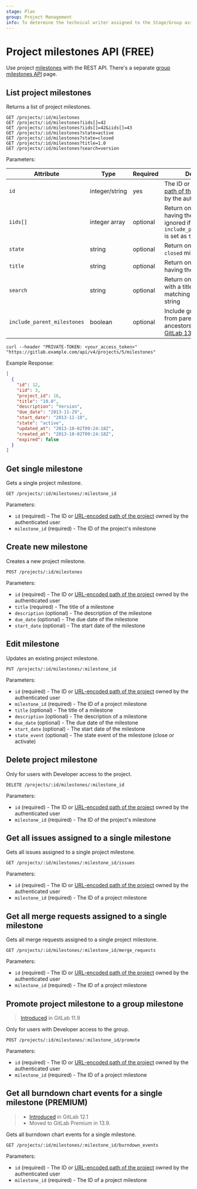 ```yaml
---
stage: Plan
group: Project Management
info: To determine the technical writer assigned to the Stage/Group associated with this page, see https://about.gitlab.com/handbook/engineering/ux/technical-writing/#assignments
---
```


# Project milestones API **(FREE)**

Use project [milestones](../user/project/milestones/index.md) with the REST API.
There's a separate [group milestones API](group_milestones.md) page.

## List project milestones

Returns a list of project milestones.

```plaintext
GET /projects/:id/milestones
GET /projects/:id/milestones?iids[]=42
GET /projects/:id/milestones?iids[]=42&iids[]=43
GET /projects/:id/milestones?state=active
GET /projects/:id/milestones?state=closed
GET /projects/:id/milestones?title=1.0
GET /projects/:id/milestones?search=version
```

Parameters:

| Attribute                         | Type   | Required | Description |
| ----------------------------      | ------ | -------- | ----------- |
| `id`                              | integer/string | yes | The ID or [URL-encoded path of the project](README.md#namespaced-path-encoding) owned by the authenticated user |
| `iids[]`                          | integer array | optional | Return only the milestones having the given `iid` (Note: ignored if `include_parent_milestones` is set as `true`) |
| `state`                           | string | optional | Return only `active` or `closed` milestones |
| `title`                           | string | optional | Return only the milestones having the given `title` |
| `search`                          | string | optional | Return only milestones with a title or description matching the provided string |
| `include_parent_milestones`       | boolean | optional | Include group milestones from parent group and its ancestors. Introduced in [GitLab 13.4](https://gitlab.com/gitlab-org/gitlab/-/issues/196066) |

```shell
curl --header "PRIVATE-TOKEN: <your_access_token>" "https://gitlab.example.com/api/v4/projects/5/milestones"
```

Example Response:

```json
[
  {
    "id": 12,
    "iid": 3,
    "project_id": 16,
    "title": "10.0",
    "description": "Version",
    "due_date": "2013-11-29",
    "start_date": "2013-11-10",
    "state": "active",
    "updated_at": "2013-10-02T09:24:18Z",
    "created_at": "2013-10-02T09:24:18Z",
    "expired": false
  }
]
```

## Get single milestone

Gets a single project milestone.

```plaintext
GET /projects/:id/milestones/:milestone_id
```

Parameters:

- `id` (required) - The ID or [URL-encoded path of the project](README.md#namespaced-path-encoding) owned by the authenticated user
- `milestone_id` (required) - The ID of the project's milestone

## Create new milestone

Creates a new project milestone.

```plaintext
POST /projects/:id/milestones
```

Parameters:

- `id` (required) - The ID or [URL-encoded path of the project](README.md#namespaced-path-encoding) owned by the authenticated user
- `title` (required) - The title of a milestone
- `description` (optional) - The description of the milestone
- `due_date` (optional) - The due date of the milestone
- `start_date` (optional) - The start date of the milestone

## Edit milestone

Updates an existing project milestone.

```plaintext
PUT /projects/:id/milestones/:milestone_id
```

Parameters:

- `id` (required) - The ID or [URL-encoded path of the project](README.md#namespaced-path-encoding) owned by the authenticated user
- `milestone_id` (required) - The ID of a project milestone
- `title` (optional) - The title of a milestone
- `description` (optional) - The description of a milestone
- `due_date` (optional) - The due date of the milestone
- `start_date` (optional) - The start date of the milestone
- `state_event` (optional) - The state event of the milestone (close or activate)

## Delete project milestone

Only for users with Developer access to the project.

```plaintext
DELETE /projects/:id/milestones/:milestone_id
```

Parameters:

- `id` (required) - The ID or [URL-encoded path of the project](README.md#namespaced-path-encoding) owned by the authenticated user
- `milestone_id` (required) - The ID of the project's milestone

## Get all issues assigned to a single milestone

Gets all issues assigned to a single project milestone.

```plaintext
GET /projects/:id/milestones/:milestone_id/issues
```

Parameters:

- `id` (required) - The ID or [URL-encoded path of the project](README.md#namespaced-path-encoding) owned by the authenticated user
- `milestone_id` (required) - The ID of a project milestone

## Get all merge requests assigned to a single milestone

Gets all merge requests assigned to a single project milestone.

```plaintext
GET /projects/:id/milestones/:milestone_id/merge_requests
```

Parameters:

- `id` (required) - The ID or [URL-encoded path of the project](README.md#namespaced-path-encoding) owned by the authenticated user
- `milestone_id` (required) - The ID of a project milestone

## Promote project milestone to a group milestone

> [Introduced](https://gitlab.com/gitlab-org/gitlab-foss/-/issues/53861) in GitLab 11.9

Only for users with Developer access to the group.

```plaintext
POST /projects/:id/milestones/:milestone_id/promote
```

Parameters:

- `id` (required) - The ID or [URL-encoded path of the project](README.md#namespaced-path-encoding) owned by the authenticated user
- `milestone_id` (required) - The ID of a project milestone

## Get all burndown chart events for a single milestone **(PREMIUM)**

> - [Introduced](https://gitlab.com/gitlab-org/gitlab/-/issues/4737) in GitLab 12.1
> - Moved to GitLab Premium in 13.9.

Gets all burndown chart events for a single milestone.

```plaintext
GET /projects/:id/milestones/:milestone_id/burndown_events
```

Parameters:

- `id` (required) - The ID or [URL-encoded path of the project](README.md#namespaced-path-encoding) owned by the authenticated user
- `milestone_id` (required) - The ID of a project milestone
